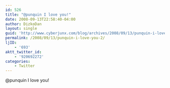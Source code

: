 ```yaml
---
id: 526
title: "@punquin I love you!"
date: 2008-09-13T22:58:40-04:00
author: DizkoDan
layout: single
guid: 'http://www.cyberjunx.com/blog/archives/2008/09/13/punquin-i-love-you-2/'
permalink: /2008/09/13/punquin-i-love-you-2/
ljID:
    - '693'
aktt_twitter_id:
    - '920692272'
categories:
    - Twitter
---
```


@punquin I love you!